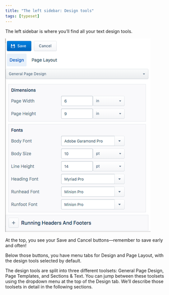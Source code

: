 ```yaml
---
title: "The left sidebar: Design tools"
tags: [typeset]
---
```

 
<html><body><section data-type="chapter" class="hsecchapter" data-hederis-type="hsecchapter" id="typeset-left-sidebar" data-pi-attrs="id: typeset-left-sidebar; data-tags: typeset;" role="doc-chapter" data-tags="typeset" data-author-name=" " data-book-title=" " title="The left sidebar: Design tools"><p class="hblkp" data-hederis-type="hblkp" id="p2IgELJLE">The left sidebar is where you&#8217;ll find all your text design tools. </p><img data-hederis-type="hblkimg" class="hblkimg" id="pyeHxN9yE" src="/images/leftsidebar.png" data-img-src="/images/leftsidebar.png"/><p class="hblkp" data-hederis-type="hblkp" id="pD4jkdGxU">At the top, you see your Save and Cancel buttons&#8212;remember to save early and often!</p><p class="hblkp" data-hederis-type="hblkp" id="pgMHE2R5v">Below those buttons, you have menu tabs for Design and Page Layout, with the design tools selected by default.</p><p class="hblkp" data-hederis-type="hblkp" id="pFB99HxOA">The design tools are split into three different toolsets: General Page Design, Page Templates, and Sections &amp; Text. You can jump between these toolsets using the dropdown menu at the top of the Design tab. We&#8217;ll describe those toolsets in detail in the following sections.</p></section></body></html>
